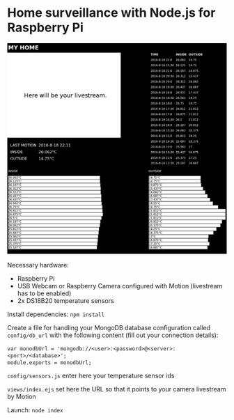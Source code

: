 # Home surveillance with Node.js for Raspberry Pi

![home](home.png)

Necessary hardware:
- Raspberry Pi
- USB Webcam or Raspberry Camera configured with Motion (livestream has to be enabled)
- 2x DS18B20 temperature sensors

Install dependencies: `npm install`

Create a file for handling your MongoDB database configuration called
`config/db_url` with the following content (fill out your connection details):
```
var monodbUrl = 'mongodb://<user>:<password>@<server>:<port>/<database>';
module.exports = monodbUrl;
```

`config/sensors.js` enter here your temperature sensor ids

`views/index.ejs` set here the URL so that it points to your camera livestream by Motion 

Launch: `node index`
